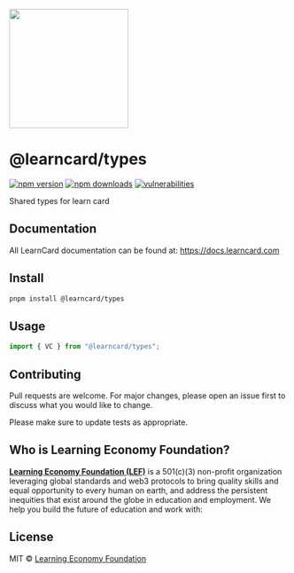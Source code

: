 [<img src="https://user-images.githubusercontent.com/2185016/190510561-294db809-09fd-4771-9749-6c0e0f4144fd.png" width="215"/>](https://learncard.com)

# @learncard/types
[![npm version](https://img.shields.io/npm/v/@learncard/types)](https://www.npmjs.com/package/@learncard/types)
[![npm downloads](https://img.shields.io/npm/dw/@learncard/types)](https://www.npmjs.com/package/@learncard/types)
[![vulnerabilities](https://img.shields.io/snyk/vulnerabilities/npm/@learncard/types)](https://www.npmjs.com/package/@learncard/types)

Shared types for learn card

## Documentation
All LearnCard documentation can be found at:
https://docs.learncard.com

## Install

```bash
pnpm install @learncard/types
```

## Usage

```js
import { VC } from "@learncard/types";
```


## Contributing
Pull requests are welcome. For major changes, please open an issue first to discuss what you would like to change.

Please make sure to update tests as appropriate.

## Who is Learning Economy Foundation?

**[Learning Economy Foundation (LEF)](https://www.learningeconomy.io)** is a 501(c)(3) non-profit organization leveraging global standards and web3 protocols to bring quality skills and equal opportunity to every human on earth, and address the persistent inequities that exist around the globe in education and employment. We help you build the future of education and work with:


## License

MIT © [Learning Economy Foundation](https://github.com/Learning-Economy-Foundation)

